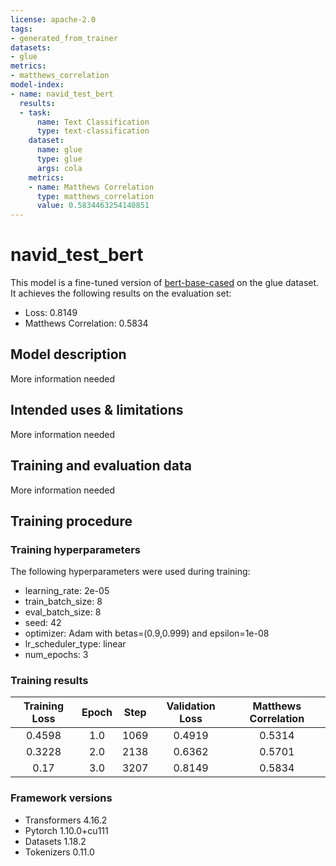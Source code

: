 ```yaml
---
license: apache-2.0
tags:
- generated_from_trainer
datasets:
- glue
metrics:
- matthews_correlation
model-index:
- name: navid_test_bert
  results:
  - task:
      name: Text Classification
      type: text-classification
    dataset:
      name: glue
      type: glue
      args: cola
    metrics:
    - name: Matthews Correlation
      type: matthews_correlation
      value: 0.5834463254140851
---
```


<!-- This model card has been generated automatically according to the information the Trainer had access to. You
should probably proofread and complete it, then remove this comment. -->

# navid_test_bert

This model is a fine-tuned version of [bert-base-cased](https://huggingface.co/bert-base-cased) on the glue dataset.
It achieves the following results on the evaluation set:
- Loss: 0.8149
- Matthews Correlation: 0.5834

## Model description

More information needed

## Intended uses & limitations

More information needed

## Training and evaluation data

More information needed

## Training procedure

### Training hyperparameters

The following hyperparameters were used during training:
- learning_rate: 2e-05
- train_batch_size: 8
- eval_batch_size: 8
- seed: 42
- optimizer: Adam with betas=(0.9,0.999) and epsilon=1e-08
- lr_scheduler_type: linear
- num_epochs: 3

### Training results

| Training Loss | Epoch | Step | Validation Loss | Matthews Correlation |
|:-------------:|:-----:|:----:|:---------------:|:--------------------:|
| 0.4598        | 1.0   | 1069 | 0.4919          | 0.5314               |
| 0.3228        | 2.0   | 2138 | 0.6362          | 0.5701               |
| 0.17          | 3.0   | 3207 | 0.8149          | 0.5834               |


### Framework versions

- Transformers 4.16.2
- Pytorch 1.10.0+cu111
- Datasets 1.18.2
- Tokenizers 0.11.0
